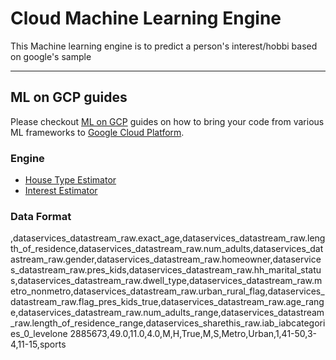 # Cloud Machine Learning Engine

This Machine learning engine is to predict a person's interest/hobbi based on google's sample
- - -
## ML on GCP guides
Please checkout [ML on GCP](https://github.com/GoogleCloudPlatform/ml-on-gcp) guides on how to bring your code from various ML frameworks to [Google Cloud Platform](https://cloud.google.com/).

### Engine

  * [House Type Estimator](Datastream/estimator)
  * [Interest Estimator](Datastream/estimator)

### Data Format
,dataservices_datastream_raw.exact_age,dataservices_datastream_raw.length_of_residence,dataservices_datastream_raw.num_adults,dataservices_datastream_raw.gender,dataservices_datastream_raw.homeowner,dataservices_datastream_raw.pres_kids,dataservices_datastream_raw.hh_marital_status,dataservices_datastream_raw.dwell_type,dataservices_datastream_raw.metro_nonmetro,dataservices_datastream_raw.urban_rural_flag,dataservices_datastream_raw.flag_pres_kids_true,dataservices_datastream_raw.age_range,dataservices_datastream_raw.num_adults_range,dataservices_datastream_raw.length_of_residence_range,dataservices_sharethis_raw.iab_iabcategories_0_levelone
2885673,49.0,11.0,4.0,M,H,True,M,S,Metro,Urban,1,41-50,3-4,11-15,sports
